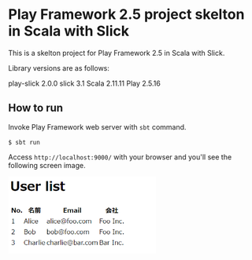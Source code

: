 Play Framework 2.5 project skelton in Scala with Slick
======================================================

This is a skelton project for Play Framework 2.5 in Scala with Slick.

Library versions are as follows:

play-slick 2.0.0
slick 3.1
Scala 2.11.11
Play 2.5.16

## How to run

Invoke Play Framework web server with `sbt` command.

```
$ sbt run
```

Access `http://localhost:9000/` with your browser and you'll see the following screen image.

<img src="https://github.com/cond/play2.5-slick-scala-skelton/blob/media/media/screen.png" width=300>
